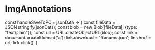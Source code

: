 # ImgAnnotations

const handleSaveToPC = jsonData => {
  const fileData = JSON.stringify(jsonData);
  const blob = new Blob([fileData], {type: "text/plain"});
  const url = URL.createObjectURL(blob);
  const link = document.createElement('a');
  link.download = 'filename.json';
  link.href = url;
  link.click();
}
